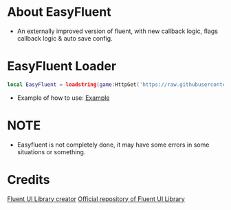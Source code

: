 # About EasyFluent
- An externally improved version of fluent, with new callback logic, flags callback logic & auto save config.
# EasyFluent Loader
```lua
local EasyFluent = loadstring(game:HttpGet('https://raw.githubusercontent.com/deufyn/EasyFluent/refs/heads/main/src/EasyFluent.luau'))()
```
- Example of how to use: [Example](https://github.com/deufyn/EasyFluent/blob/main/Example.luau)
# NOTE
- Easyfluent is not completely done, it may have some errors in some situations or something.

# Credits
[Fluent UI Library creator](https://github.com/dawid-scripts)
[Official repository of Fluent UI Library](https://github.com/dawid-scripts/Fluent)
